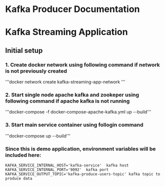 # Kafka Producer Documentation
# Kafka Streaming Application

## Initial setup
### 1. Create docker network using following command if network is not previously created
'''docker network create kafka-streaming-app-network '''
### 2. Start single node apache kafka and zookeper using following command if apache kafka is not running
'''docker-compose -f docker-compose-apache-kafka.yml up --build'''
### 3. Start main service container using follogin command
'''docker-compose up --build'''


### Since this is demo application, environment variables will be included here:
```
KAFKA_SERVICE_INTERNAL_HOST='kafka-service'  kafka host
KAFKA_SERVICE_INTERNAL_PORT='9092'  kafka port
KAFKA_SERVICE_OUTPUT_TOPIC='kafka-produce-users-topic' kafka topic to produce data
```